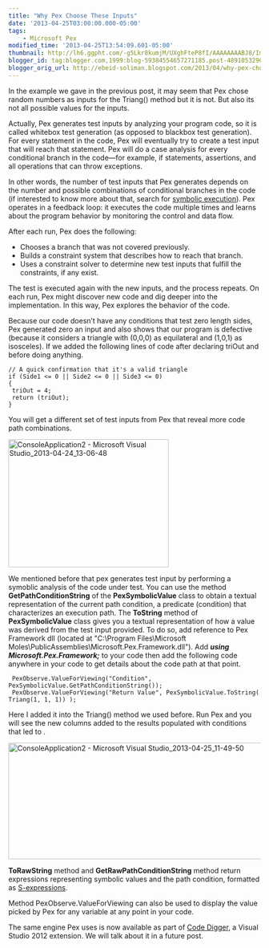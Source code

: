 ```yaml
--- 
title: "Why Pex Choose These Inputs" 
date: '2013-04-25T03:00:00.000-05:00' 
tags: 
    - Microsoft Pex 
modified_time: '2013-04-25T13:54:09.601-05:00' 
thumbnail: http://lh6.ggpht.com/-g5Lkr8kumjM/UXghFteP8fI/AAAAAAAABJ8/ImD40aYmIP0/s72-c/ConsoleApplication2%252520-%252520Microsoft%252520Visual%252520Studio\_2013-04-24\_13-06-48\_thumb%25255B1%25255D.jpg?imgmax=800
blogger_id: tag:blogger.com,1999:blog-59384554657271185.post-4891053290521131408
blogger_orig_url: http://ebeid-soliman.blogspot.com/2013/04/why-pex-choose-these-inputs.html
---
```


In the example we gave in the previous post, it may seem that Pex chose
random numbers as inputs for the Triang() method but it is not. But also
its not all possible values for the inputs.

Actually, Pex generates test inputs by analyzing your program code, so
it is called whitebox test generation (as opposed to blackbox test
generation). For every statement in the code, Pex will eventually try to
create a test input that will reach that statement. Pex will do a case
analysis for every conditional branch in the code—for example, if
statements, assertions, and all operations that can throw exceptions.

In other words, the number of test inputs that Pex generates depends on
the number and possible combinations of conditional branches in the code
(if interested to know more about that, search for [symbolic
execution](http://en.wikipedia.org/wiki/Symbolic_execution)). Pex
operates in a feedback loop: it executes the code multiple times and
learns about the program behavior by monitoring the control and data
flow.

After each run, Pex does the following:

-   Chooses a branch that was not covered previously.
-   Builds a constraint system that describes how to reach that branch.
-   Uses a constraint solver to determine new test inputs that fulfill
    the constraints, if any exist.

The test is executed again with the new inputs, and the process repeats.
On each run, Pex might discover new code and dig deeper into the
implementation. In this way, Pex explores the behavior of the code. 

Because our code doesn’t have any conditions that test zero length
sides, Pex generated zero an input and also shows that our program is
defective (because it considers a triangle with (0,0,0) as equilateral
and (1,0,1) as isosceles). If we added the following lines of code after
declaring triOut and before doing anything.

                
    // A quick confirmation that it's a valid triangle            
    if (Side1 <= 0 || Side2 <= 0 || Side3 <= 0)      
    {
     triOut = 4;
     return (triOut);
    }

  

You will get a different set of test inputs from Pex that reveal more
code path combinations.

  

[<img src="http://lh6.ggpht.com/-g5Lkr8kumjM/UXghFteP8fI/AAAAAAAABJ8/ImD40aYmIP0/ConsoleApplication2%252520-%252520Microsoft%252520Visual%252520Studio_2013-04-24_13-06-48_thumb%25255B1%25255D.jpg?imgmax=800" title="ConsoleApplication2 - Microsoft Visual Studio_2013-04-24_13-06-48" width="320" height="255" alt="ConsoleApplication2 - Microsoft Visual Studio_2013-04-24_13-06-48" />](http://lh3.ggpht.com/-kkl0_xonlkQ/UXghFZvRXfI/AAAAAAAABJ0/BYNtjUqNKME/s1600-h/ConsoleApplication2%252520-%252520Microsoft%252520Visual%252520Studio_2013-04-24_13-06-48%25255B3%25255D.jpg)

  

We mentioned before that pex generates test input by performing a
symoblic analysis of the code under test. You can use the method
**GetPathConditionString** of the **PexSymbolicValue** class to obtain a
textual representation of the current path condition, a predicate
(condition) that characterizes an execution path. The **ToString**
method of **PexSymbolicValue** class gives you a textual representation
of how a value was derived from the test input provided. To do so, add
reference to Pex Framework dll (located at "C:\\Program Files\\Microsoft
Moles\\PublicAssemblies\\Microsoft.Pex.Framework.dll"). Add ***using
Microsoft.Pex.Framework;*** to your code then add the following code
anywhere in your code to get details about the code path at that point.

     PexObserve.ValueForViewing("Condition", PexSymbolicValue.GetPathConditionString());
     PexObserve.ValueForViewing("Return Value", PexSymbolicValue.ToString(
    Triang(1, 1, 1)) );

  

Here I added it into the Triang() method we used before. Run Pex and you
will see the new columns added to the results populated with conditions
that led to .

  

[<img src="http://lh6.ggpht.com/-svPbigDfUNI/UXlxRNQwHEI/AAAAAAAABKs/yu3AqbW3DKc/ConsoleApplication2%252520-%252520Microsoft%252520Visual%252520Studio_2013-04-25_11-49-50_thumb%25255B2%25255D.jpg?imgmax=800" title="ConsoleApplication2 - Microsoft Visual Studio_2013-04-25_11-49-50" width="539" height="232" alt="ConsoleApplication2 - Microsoft Visual Studio_2013-04-25_11-49-50" />](http://lh5.ggpht.com/-RqqqoVZhxBo/UXlxQ65oPXI/AAAAAAAABKk/64L_Socl9Aw/s1600-h/ConsoleApplication2%252520-%252520Microsoft%252520Visual%252520Studio_2013-04-25_11-49-50%25255B4%25255D.jpg)

  

**ToRawString** method and **GetRawPathConditionString** method return
expressions representing symbolic values and the path condition,
formatted as [S-expressions](http://en.wikipedia.org/wiki/S-expression).

  

Method PexObserve.ValueForViewing can also be used to display the value
picked by Pex for any variable at any point in your code.

  

The same engine Pex uses is now available as part of [Code
Digger](http://research.microsoft.com/en-us/projects/codedigger/default.aspx),
a Visual Studio 2012 extension. We will talk about it in a future post.
